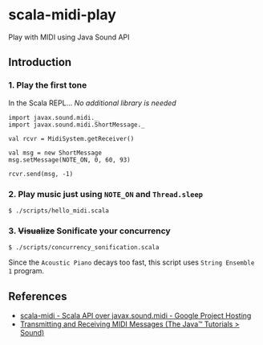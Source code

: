 scala-midi-play
====

Play with MIDI using Java Sound API


## Introduction

### 1. Play the first tone

In the Scala REPL... *No additional library is needed*

```
import javax.sound.midi._
import javax.sound.midi.ShortMessage._

val rcvr = MidiSystem.getReceiver()

val msg = new ShortMessage
msg.setMessage(NOTE_ON, 0, 60, 93)

rcvr.send(msg, -1)
```

### 2. Play music just using `NOTE_ON` and `Thread.sleep`

```
$ ./scripts/hello_midi.scala
```

### 3. ~~Visualize~~ Sonificate your concurrency

```
$ ./scripts/concurrency_sonification.scala
```

Since the `Acoustic Piano` decays too fast, this script uses `String Ensemble 1` program.

## References

- [scala-midi - Scala API over javax.sound.midi - Google Project Hosting](https://code.google.com/p/scala-midi/) 
- [Transmitting and Receiving MIDI Messages (The Java™ Tutorials > Sound)](http://docs.oracle.com/javase/tutorial/sound/MIDI-messages.html)

